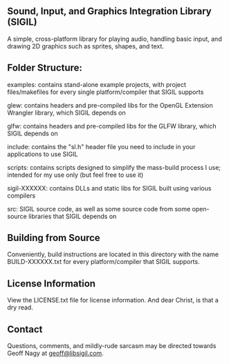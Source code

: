 Sound, Input, and Graphics Integration Library (SIGIL)
------------------------------------------------------

A simple, cross-platform library for playing audio, handling basic input, and drawing 2D graphics such as sprites, shapes, and text.

Folder Structure:
-----------------

examples: contains stand-alone example projects, with project files/makefiles for every single platform/compiler that SIGIL supports

glew: contains headers and pre-compiled libs for the OpenGL Extension Wrangler library, which SIGIL depends on

glfw: contains headers and pre-compiled libs for the GLFW library, which SIGIL depends on

include: contains the "sl.h" header file you need to include in your applications to use SIGIL

scripts: contains scripts designed to simplify the mass-build process I use; intended for my use only (but feel free to use it)

sigil-XXXXXX: contains DLLs and static libs for SIGIL built using various compilers

src: SIGIL source code, as well as some source code from some open-source libraries that SIGIL depends on

Building from Source
--------------------

Conveniently, build instructions are located in this directory with the name BUILD-XXXXXX.txt for every platform/compiler that SIGIL supports.

License Information
-------------------

View the LICENSE.txt file for license information. And dear Christ, is that a dry read.

Contact
-------

Questions, comments, and mildly-rude sarcasm may be directed towards Geoff Nagy at geoff@libsigil.com.
